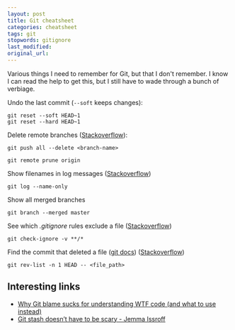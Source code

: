 ```yaml
---
layout: post
title: Git cheatsheet
categories: cheatsheet
tags: git
stopwords: gitignore
last_modified:
original_url:
---
```


Various things I need to remember for Git, but that I don't remember. I know I can read the help to get this, but I still have to wade through a bunch of verbiage.

Undo the last commit (`--soft` keeps changes):

	git reset --soft HEAD~1
	git reset --hard HEAD~1

Delete remote branches ([Stackoverflow](https://stackoverflow.com/q/2003505/2766176)):

	git push all --delete <branch-name>

	git remote prune origin

Show filenames in log messages ([Stackoverflow](https://stackoverflow.com/a/1230094/2766176))

	git log --name-only

Show all merged branches

	git branch --merged master

See which _.gitignore_ rules exclude a file ([Stackoverflow](https://stackoverflow.com/a/467053/2766176))

	git check-ignore -v **/*

Find the commit that deleted a file ([git docs](https://git-scm.com/docs/git-check-ignore)) ([Stackoverflow](https://stackoverflow.com/a/1113140/2766176))

	git rev-list -n 1 HEAD -- <file_path>


## Interesting links

* [Why Git blame sucks for understanding WTF code (and what to use instead)](https://tekin.co.uk/2020/11/patterns-for-searching-git-revision-histories)
* [Git stash doesn’t have to be scary - Jemma Issroff](https://jemma.dev/blog/git-stash)

